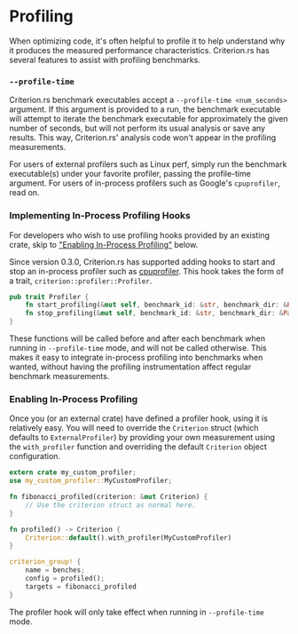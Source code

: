 # Profiling

When optimizing code, it's often helpful to profile it to help understand why
it produces the measured performance characteristics. Criterion.rs has several
features to assist with profiling benchmarks.

### `--profile-time`

Criterion.rs benchmark executables accept a `--profile-time <num_seconds>` 
argument. If this argument is provided to a run, the benchmark executable will
attempt to iterate the benchmark executable for approximately the given number
of seconds, but will not perform its usual analysis or save any results.
This way, Criterion.rs' analysis code won't appear in the profiling
measurements.

For users of external profilers such as Linux perf, simply run the benchmark
executable(s) under your favorite profiler, passing the profile-time argument.
For users of in-process profilers such as Google's `cpuprofiler`, read on.

### Implementing In-Process Profiling Hooks

For developers who wish to use profiling hooks provided by an existing crate, skip to 
["Enabling In-Process Profiling"](#enabling-in-process-profiling) below.

Since version 0.3.0, Criterion.rs has supported adding hooks to start and stop
an in-process profiler such as [cpuprofiler](https://crates.io/crates/cpuprofiler).
This hook takes the form of a trait, `criterion::profiler::Profiler`.

```rust
pub trait Profiler {
    fn start_profiling(&mut self, benchmark_id: &str, benchmark_dir: &Path);
    fn stop_profiling(&mut self, benchmark_id: &str, benchmark_dir: &Path);
}
```

These functions will be called before and after each benchmark when running in
`--profile-time` mode, and will not be called otherwise. This makes it easy to
integrate in-process profiling into benchmarks when wanted, without having the
profiling instrumentation affect regular benchmark measurements.

### Enabling In-Process Profiling

Once you (or an external crate) have defined a profiler hook, using it is relatively easy.
You will need to override the `Criterion` struct (which defaults to `ExternalProfiler`) by providing your
own measurement using the `with_profiler` function and overriding the default `Criterion` object
configuration.

```rust
extern crate my_custom_profiler;
use my_custom_profiler::MyCustomProfiler;

fn fibonacci_profiled(criterion: &mut Criterion) {
    // Use the criterion struct as normal here.
}

fn profiled() -> Criterion {
    Criterion::default().with_profiler(MyCustomProfiler)
}

criterion_group! {
    name = benches;
    config = profiled();
    targets = fibonacci_profiled
}
```

The profiler hook will only take effect when running in `--profile-time` mode.